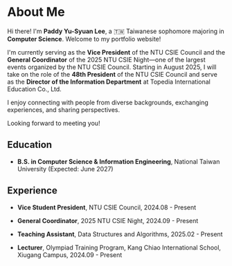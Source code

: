 # About Me


Hi there! I'm **Paddy Yu-Syuan Lee**, a :taiwan: Taiwanese sophomore majoring in **Computer Science**. Welcome to my portfolio website!

I'm currently serving as the **Vice President** of the NTU CSIE Council and the **General Coordinator** of the 2025 NTU CSIE Night—one of the largest events organized by the NTU CSIE Council. Starting in August 2025, I will take on the role of the **48th President** of the NTU CSIE Council and serve as the **Director of the Information Department** at Topedia International Education Co., Ltd.

I enjoy connecting with people from diverse backgrounds, exchanging experiences, and sharing perspectives.

Looking forward to meeting you!

## Education

* **B.S. in Computer Science & Information Engineering**, National Taiwan University (Expected: June 2027)


## Experience

<!--* **Student President**, NTU CSIE Council, 2025.08 - Present-->
* **Vice Student President**, NTU CSIE Council, 2024.08 - Present

* **General Coordinator**, 2025 NTU CSIE Night, 2024.09 - Present

* **Teaching Assistant**, Data Structures and Algorithms, 2025.02 - Present

* **Lecturer**, Olympiad Training Program, Kang Chiao International School, Xiugang Campus, 2024.09 - Present
